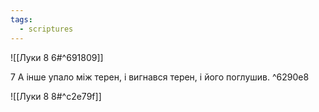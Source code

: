 ```yaml
---
tags:
  - scriptures
---
```


![[Луки 8 6#^691809]]

7 А інше упало між терен, і вигнався терен, і його поглушив. ^6290e8

![[Луки 8 8#^c2e79f]]